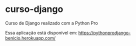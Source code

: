 # curso-django
Curso de Django realizado com a Python Pro

Essa aplicação está disponível em: https://pythonprodjango-benicio.herokuapp.com/ 
